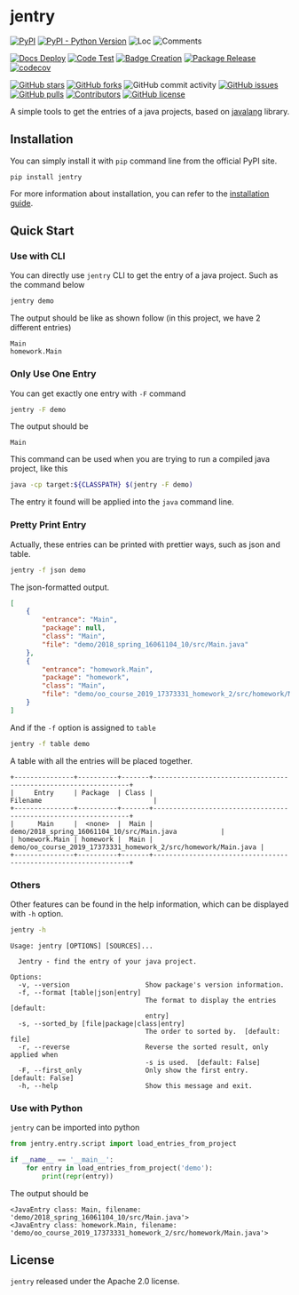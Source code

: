 # jentry 

[![PyPI](https://img.shields.io/pypi/v/jentry)](https://pypi.org/project/jentry/)
[![PyPI - Python Version](https://img.shields.io/pypi/pyversions/jentry)](https://pypi.org/project/jentry/)
![Loc](https://img.shields.io/endpoint?url=https://gist.githubusercontent.com/HansBug/b35c243eb9fdbc51cdf51ac2770250e2/raw/loc.json)
![Comments](https://img.shields.io/endpoint?url=https://gist.githubusercontent.com/HansBug/b35c243eb9fdbc51cdf51ac2770250e2/raw/comments.json)

[![Docs Deploy](https://github.com/HansBug/jentry/workflows/Docs%20Deploy/badge.svg)](https://github.com/HansBug/jentry/actions?query=workflow%3A%22Docs+Deploy%22)
[![Code Test](https://github.com/HansBug/jentry/workflows/Code%20Test/badge.svg)](https://github.com/HansBug/jentry/actions?query=workflow%3A%22Code+Test%22)
[![Badge Creation](https://github.com/HansBug/jentry/workflows/Badge%20Creation/badge.svg)](https://github.com/HansBug/jentry/actions?query=workflow%3A%22Badge+Creation%22)
[![Package Release](https://github.com/HansBug/jentry/workflows/Package%20Release/badge.svg)](https://github.com/HansBug/jentry/actions?query=workflow%3A%22Package+Release%22)
[![codecov](https://codecov.io/gh/HansBug/jentry/branch/main/graph/badge.svg?token=XJVDP4EFAT)](https://codecov.io/gh/HansBug/jentry)

[![GitHub stars](https://img.shields.io/github/stars/HansBug/jentry)](https://github.com/HansBug/jentry/stargazers)
[![GitHub forks](https://img.shields.io/github/forks/HansBug/jentry)](https://github.com/HansBug/jentry/network)
![GitHub commit activity](https://img.shields.io/github/commit-activity/m/HansBug/jentry)
[![GitHub issues](https://img.shields.io/github/issues/HansBug/jentry)](https://github.com/HansBug/jentry/issues)
[![GitHub pulls](https://img.shields.io/github/issues-pr/HansBug/jentry)](https://github.com/HansBug/jentry/pulls)
[![Contributors](https://img.shields.io/github/contributors/HansBug/jentry)](https://github.com/HansBug/jentry/graphs/contributors)
[![GitHub license](https://img.shields.io/github/license/HansBug/jentry)](https://github.com/HansBug/jentry/blob/master/LICENSE)


A simple tools to get the entries of a java projects, based on [javalang](https://github.com/c2nes/javalang) library.

## Installation

You can simply install it with `pip` command line from the official PyPI site.

```
pip install jentry
```

For more information about installation, you can refer to the [installation guide](https://hansbug.github.io/jentry/main/tutorials/installation/index.html).

## Quick Start

### Use with CLI

You can directly use `jentry` CLI to get the entry of a java project. Such as the command below

```bash
jentry demo
```

The output should be like as shown follow (in this project, we have 2 different entries)

```
Main
homework.Main
```



### Only Use One Entry

You can get exactly one entry with `-F` command

```bash
jentry -F demo
```

The output should be

```
Main
```

This command can be used when you are trying to run a compiled java project, like this

```bash
java -cp target:${CLASSPATH} $(jentry -F demo)
```

The entry it found will be applied into the `java` command line.



### Pretty Print Entry

Actually, these entries can be printed with prettier ways, such as json and table.

```bash
jentry -f json demo
```

The json-formatted output.

```json
[
    {
        "entrance": "Main",
        "package": null,
        "class": "Main",
        "file": "demo/2018_spring_16061104_10/src/Main.java"
    },
    {
        "entrance": "homework.Main",
        "package": "homework",
        "class": "Main",
        "file": "demo/oo_course_2019_17373331_homework_2/src/homework/Main.java"
    }
]
```

And if the `-f` option is assigned to `table`

```bash
jentry -f table demo
```

A table with all the entries will be placed together.

```
+---------------+----------+-------+----------------------------------------------------------------+
|     Entry     | Package  | Class |                            Filename                            |
+---------------+----------+-------+----------------------------------------------------------------+
|      Main     |  <none>  |  Main |           demo/2018_spring_16061104_10/src/Main.java           |
| homework.Main | homework |  Main | demo/oo_course_2019_17373331_homework_2/src/homework/Main.java |
+---------------+----------+-------+----------------------------------------------------------------+
```



### Others 

Other features can be found in the help information, which can be displayed with `-h` option.

```bash
jentry -h
```

```
Usage: jentry [OPTIONS] [SOURCES]...

  Jentry - find the entry of your java project.

Options:
  -v, --version                   Show package's version information.
  -f, --format [table|json|entry]
                                  The format to display the entries  [default:
                                  entry]
  -s, --sorted_by [file|package|class|entry]
                                  The order to sorted by.  [default: file]
  -r, --reverse                   Reverse the sorted result, only applied when
                                  -s is used.  [default: False]
  -F, --first_only                Only show the first entry.  [default: False]
  -h, --help                      Show this message and exit.
```



### Use with Python

`jentry` can be imported into python

```python
from jentry.entry.script import load_entries_from_project

if __name__ == '__main__':
    for entry in load_entries_from_project('demo'):
        print(repr(entry))

```

The output should be

```
<JavaEntry class: Main, filename: 'demo/2018_spring_16061104_10/src/Main.java'>
<JavaEntry class: homework.Main, filename: 'demo/oo_course_2019_17373331_homework_2/src/homework/Main.java'>
```




## License

`jentry` released under the Apache 2.0 license.
